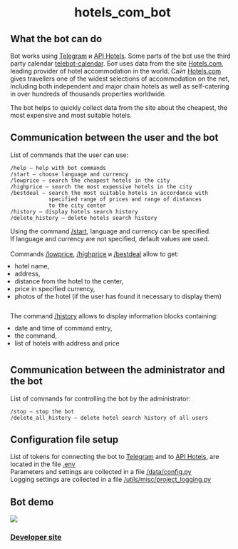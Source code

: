 <h1 align="center">hotels_com_bot</h1>

## What the bot can do
<div>
<p>Bot works using 
<a href="https://telegram.org/" target="_blank">Telegram</a> и
<a href="https://rapidapi.com/apidojo/api/hotels4/" 
target="_blank">API Hotels</a>. Some parts of the bot use the 
third party calendar
<a href="https://libraries.io/pypi/telebot-calendar/1.2" 
target="_blank">telebot-calendar</a>. 
Бот uses data from the site 
<a href="https://hotels.com" target="_blank">Hotels.com</a>, 
leading provider of hotel accommodation in the world. Сайт
<a href="https://hotels.com" target="_blank">Hotels.com</a> gives 
travellers one of the widest selections of accommodation on the net, 
including both independent and major chain hotels as well as self-catering 
in over hundreds of thousands properties worldwide.</p>
<p>The bot helps to quickly collect data from the site about the cheapest,
the most expensive and most suitable hotels.</p>
</div>

## Communication between the user and the bot
<div>
List of commands that the user can use:

    /help — help with bot commands
    /start — choose language and currency
    /lowprice — search the cheapest hotels in the city
    /highprice — search the most expensive hotels in the city
    /bestdeal — search the most suitable hotels in accordance with 
                specified range of prices and range of distances 
                to the city center
    /history — display hotels search history
    /delete_history — delete hotels search history
</div>
<div>
Using the command <a href="">/start</a>, language and currency 
can be specified.<br/>
If language and currency are not specified, default values are used.<br/>
</div>
<div><br/>
Commands <a href="">/lowprice</a>, <a href="">/highprice</a> и 
<a href="">/bestdeal</a> allow to get:
</div>
<div>
<ul style="display: inline-block; padding: 10; margin: 0px auto;">
    <li>hotel name,</li>
    <li>address,</li>
    <li>distance from the hotel to the center,</li>
    <li>price in specified currency,</li>
    <li>photos of the hotel (if the user has found it necessary 
        to display them)</li>
</ul>
</div>
<div><br/>
The command <a href="">/history</a> allows to display information 
blocks containing:
</div>
<div>
<ul style="display: inline-block; padding: 10; margin: 0px auto;">
    <li>date and time of command entry,</li>
    <li>the command,</li>
    <li>list of hotels with address and price</li>
</ul>
</div>

## Communication between the administrator and the bot
List of commands for controlling the bot by the administrator:

    /stop — stop the bot
    /delete_all_history — delete hotel search history of all users

## Configuration file setup
List of tokens for connecting the bot to
<a href="https://telegram.org/" target="_blank">Telegram</a> and to
<a href="https://rapidapi.com/apidojo/api/hotels4/" target="_blank">
API Hotels</a>,
are located in the file <a href="">.env</a><br/>
Parameters and settings are collected in a file 
<a href="">/data/config.py</a><br/>
Logging settings are collected in a file 
<a href="">/utils/misc/project_logging.py</a>

## Bot demo
<img src="demo.gif"></img>

### [Developer site](https://github.com/g00dDev/hotels_com_bot)

